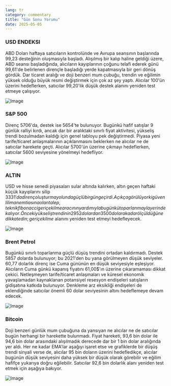 ```yaml
---
lang: tr
category: commentary
title: "Gün Sonu Yorumu"
date: 2025-05-05
---
```


### USD ENDEKSI

ABD Doları haftaya satıcıların kontrolünde ve Avrupa seansının başlarında 99,23 desteğinin oluşmasıyla başladı. Alışılmış bir kalıp haline geldiği üzere, ABD seansı başladığında, alıcıların kayıplarının çoğunu telafi ederek günü 99,61'de belirlenen dirençle başladığı yerde kapatmasıyla bir geri dönüş gördük. Dar ticaret aralığı ve doji benzeri mum çubuğu, trendin ve eğilimin yüksek olduğu büyük resmi değiştirmek için çok az şey yaptı. Alıcılar 100'ün üzerini hedeflerken, satıcılar 99,20'lik düşük destek alanını yeniden test etmeye çalışıyor.

![Image](https://markleighedu.github.io/img/May-2025/05-May-2025/usdindex.jpg)

### S&P 500

Direnç 5706'da, destek ise 5654'te bulunuyor. Bugünkü hafif satışlar 9 günlük ralliyi kırdı, ancak dar bir aralıktaki sınırlı fiyat aktivitesi, yükseliş trendi bozulmadan kaldığı için genel tabloyu pek değiştirmedi. Piyasa yeni tarife/ticaret anlaşmalarının açıklanmasını beklerken ne alıcılar ne de satıcılar harekete geçti. Alıcılar 5700'ün üzerine çıkmayı hedeflerken, satıcılar 5600 seviyesine yönelmeyi hedefliyor.

![Image](https://markleighedu.github.io/img/May-2025/05-May-2025/sp500.jpg)

### ALTIN

USD ve hisse senedi piyasaları sular altında kalırken, altın geçen haftaki küçük kayıplarını silip 3331$'da direnç oluşturma yolunda güçlü bir gün geçirdi. Açıkça görülüyor ki güvenli liman emtiasına olan talep, teknik fibonacci geri çekilme aracının yardımıyla bugünkü toparlanmayla yerinde kalıyor. Önceki yükseliş trendinin 2952 dolardan 3500 dolara kadar ölçüldüğüne dikkat edin; geri çekilme %50 seviyesinde (3226 dolar) tutuldu ve bu da alıcıların yükseliş eğilimini yeniden öne sürmeleri için bir zemin ve sıçrama tahtası sağladı. Alıcılar daha yükseği hedeflemeye devam ederken, satıcılar 3220$ alanını yeniden test etmeyi hedefleyecek. 

![Image](https://markleighedu.github.io/img/May-2025/05-May-2025/gold.jpg)

### Brent Petrol

Bugünkü sınırlı toparlanma güçlü düşüş trendini ortadan kaldırmadı. Destek 5857 dolarda bulunuyor; bu 2021'den bu yana görülmeyen düşük seviyeler. 60,77 dolarlık direnç ise Cuma gününün en düşük seviyesiyle eşleşiyor. Alıcıların Cuma günkü kapanış fiyatını 61,00$'ın üzerine çıkaramaması dikkat çekici. Netleşmeyen tarife/ticaret anlaşmaları ve küresel ekonomik yavaşlamadan kaynaklanan potansiyel resesyon endişeleri satışların gidişatına katkıda bulunuyor. Denkleme arz eksikliği endişeleri de eklendiğinde satıcılar önemli 60 dolar seviyesinin altını hedeflemeye devam edecek. 

![Image](https://markleighedu.github.io/img/May-2025/05-May-2025/brentoil.jpg)

### Bitcoin

Doji benzeri günlük mum çubuğuna da yansıyan ne alıcılar ne de satıcılar bugün herhangi bir harekette bulunmadı. Fiyat hareketi, 93,6 bin dolar ile 94,6 bin dolar arasındaki alışılmadık derecede dar bir 1 bin dolar aralığında yer aldı. Her ne kadar EMA'lar aşağıyı işaret etse ve grafiklerde bir düşüş trendi sinyali verse de, alıcılar 95 bin doların üzerini hedefledikçe, alıcılar bugünün düşük seviyesini daha yüksek bir düşük olarak görebilir ve eğilim hafifçe yukarıya doğru eğilebilir. Satıcılar 92,6 bin dolarlık alanı yeniden test etmek için aşağıya bakıyor.

![Image](https://markleighedu.github.io/img/May-2025/05-May-2025/bitcoin.jpg)

